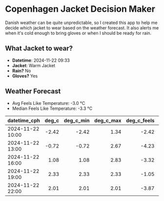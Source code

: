 
# Copenhagen Jacket Decision Maker

Danish weather can be quite unpredictable, so I created this app to help me decide which jacket to wear based on the weather forecast. 
It also alerts me when it's cold enough to bring gloves or when I should be ready for rain.

## What Jacket to wear?

- **Datetime**: 2024-11-22 09:33
- **Jacket**: Warm Jacket
- **Rain?** No
- **Gloves?** Yes

## Weather Forecast
- Avg Feels Like Temperature: -3.0 °C
- Median Feels Like Temperature: -3.3 °C

| datetime_cph     |   deg_c |   deg_c_min |   deg_c_max |   deg_c_feels | weather   | wind   | rain   |
|:-----------------|--------:|------------:|------------:|--------------:|:----------|:-------|:-------|
| 2024-11-22 10:00 |   -2.42 |       -2.42 |        1.34 |         -2.42 | Clouds    | Low    | None   |
| 2024-11-22 13:00 |   -0.72 |       -0.72 |        2.67 |         -4.23 | Clouds    | Low    | None   |
| 2024-11-22 16:00 |    1.08 |        1.08 |        2.83 |         -3.32 | Snow      | Low    | None   |
| 2024-11-22 19:00 |    2.33 |        2.33 |        2.33 |         -1.05 | Snow      | Low    | None   |
| 2024-11-22 22:00 |    2.01 |        2.01 |        2.01 |         -3.87 | Clouds    | High   | None   |
        
